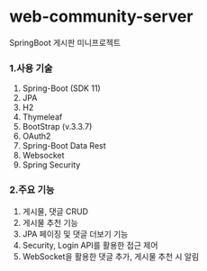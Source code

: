 # web-community-server
SpringBoot 게시판 미니프로젝트

### 1.사용 기술
1. Spring-Boot (SDK 11)
2. JPA
3. H2
4. Thymeleaf
5. BootStrap (v.3.3.7)
6. OAuth2
7. Spring-Boot Data Rest
8. Websocket
9. Spring Security

### 2.주요 기능
1. 게시물, 댓글 CRUD
2. 게시물 추천 기능
3. JPA 페이징 및 댓글 더보기 기능
4. Security, Login API를 활용한 접근 제어
5. WebSocket을 활용한 댓글 추가, 게시물 추천 시 알림
